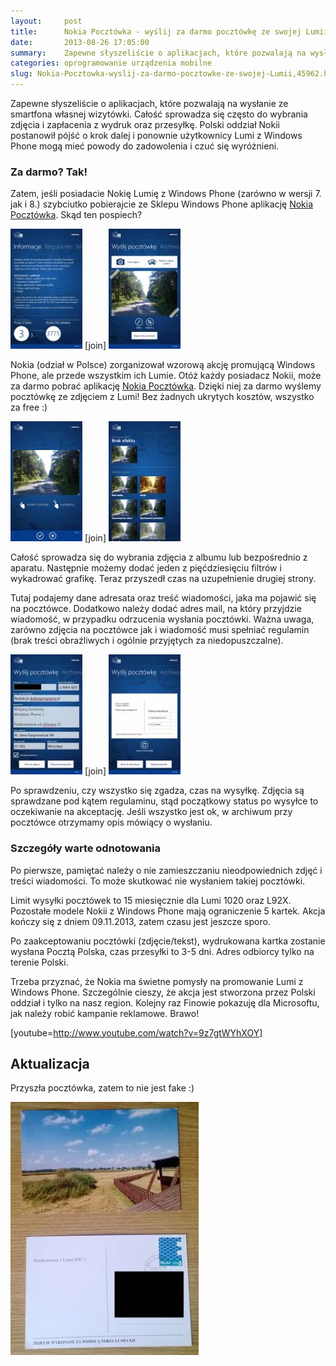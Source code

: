 ```yaml
---
layout:     post
title:      Nokia Pocztówka - wyślij za darmo pocztówkę ze swojej Lumii!
date:       2013-08-26 17:05:00
summary:    Zapewne słyszeliście o aplikacjach, które pozwalają na wysłanie ze smartfona własnej wizytówki. Całość sprowadza się często do wybrania zdjęcia i zapłacenia z wydruk oraz przesyłkę. Polski oddział Nokii postanowił pójść o krok dalej i ponownie użytkownicy Lumi z Windows Phone mogą mieć powody do zadowolenia i czuć się wyróżnieni.Za darmo? Tak!Zatem, jeśli posiadacie Nokię Lumię z Windows Phone (za...
categories: oprogramowanie urządzenia mobilne
slug: Nokia-Pocztowka-wyslij-za-darmo-pocztowke-ze-swojej-Lumii,45962.html
---
```




Zapewne słyszeliście o aplikacjach, które pozwalają na wysłanie ze smartfona własnej wizytówki. Całość sprowadza się często do wybrania zdjęcia i zapłacenia z wydruk oraz przesyłkę. Polski oddział Nokii postanowił pójść o krok dalej i ponownie użytkownicy Lumi z Windows Phone mogą mieć powody do zadowolenia i czuć się wyróżnieni.


### Za darmo? Tak!


Zatem, jeśli posiadacie Nokię Lumię z Windows Phone (zarówno w wersji 7. jak i 8.) szybciutko pobierajcie ze Sklepu Windows Phone aplikację [Nokia Pocztówka](http://www.windowsphone.com/pl-pl/store/app/nokia-poczt%F3wka/e5d1ccef-01c6-455c-8b1a-01133ffb0acb). Skąd ten pospiech?


![desk](https://raw.githubusercontent.com/djfoxer/djfoxer.github.io/master/_img/2013-8-26-_81_/g_-_288x192_-_-_45962x20130825001444_0.jpg)
[join]
![desk](https://raw.githubusercontent.com/djfoxer/djfoxer.github.io/master/_img/2013-8-26-_81_/g_-_288x192_-_-_45962x20130825001445_0.jpg)


Nokia (odział w Polsce) zorganizował wzorową akcję promującą Windows Phone, ale przede wszystkim ich Lumie. Otóż każdy posiadacz Nokii, może za darmo pobrać aplikację  [Nokia Pocztówka](http://www.windowsphone.com/pl-pl/store/app/nokia-poczt%F3wka/e5d1ccef-01c6-455c-8b1a-01133ffb0acb). Dzięki niej za darmo wyślemy pocztówkę ze zdjęciem z Lumi! Bez żadnych ukrytych kosztów, wszystko za free :)


![desk](https://raw.githubusercontent.com/djfoxer/djfoxer.github.io/master/_img/2013-8-26-_81_/g_-_288x192_-_-_45962x20130825001446_0.jpg)
[join]
![desk](https://raw.githubusercontent.com/djfoxer/djfoxer.github.io/master/_img/2013-8-26-_81_/g_-_288x192_-_-_45962x20130825001447_0.jpg)


Całość sprowadza się do wybrania zdjęcia z albumu lub bezpośrednio z aparatu. Następnie możemy dodać jeden z pięćdziesięciu filtrów i wykadrować grafikę. Teraz przyszedł czas na uzupełnienie drugiej strony. 


Tutaj podajemy dane adresata oraz treść wiadomości, jaka ma pojawić się na pocztówce. Dodatkowo należy dodać adres mail, na który przyjdzie wiadomość, w przypadku odrzucenia wysłania pocztówki. Ważna uwaga, zarówno zdjęcia na pocztówce jak i wiadomość musi spełniać regulamin (brak treści obraźliwych i ogólnie przyjętych za niedopuszczalne).


![desk](https://raw.githubusercontent.com/djfoxer/djfoxer.github.io/master/_img/2013-8-26-_81_/g_-_288x192_-_-_45962x20130825001450_0.jpg)
[join]
![desk](https://raw.githubusercontent.com/djfoxer/djfoxer.github.io/master/_img/2013-8-26-_81_/g_-_288x192_-_-_45962x20130825001451_0.jpg)


Po sprawdzeniu, czy wszystko się zgadza, czas na wysyłkę. Zdjęcia są sprawdzane pod kątem regulaminu, stąd początkowy status po wysyłce to oczekiwanie na akceptację. Jeśli wszystko jest ok, w archiwum przy pocztówce otrzymamy opis mówiący o wysłaniu.




### Szczegóły warte odnotowania


Po pierwsze, pamiętać należy o nie zamieszczaniu nieodpowiednich zdjęć i treści wiadomości. To może skutkować nie wysłaniem takiej pocztówki. 

Limit wysyłki pocztówek to 15 miesięcznie dla Lumi 1020 oraz L92X. Pozostałe modele Nokii z Windows Phone mają ograniczenie 5 kartek. Akcja kończy się z dniem 09.11.2013, zatem czasu jest jeszcze sporo. 

Po zaakceptowaniu pocztówki (zdjęcie/tekst), wydrukowana kartka zostanie wysłana Pocztą Polska, czas przesyłki to 3-5 dni. Adres odbiorcy tylko na terenie Polski.

Trzeba przyznać, że Nokia ma świetne pomysły na promowanie Lumi z Windows Phone. Szczególnie cieszy, że akcja jest stworzona przez Polski oddział i tylko na nasz region. Kolejny raz Finowie pokazuję dla Microsoftu, jak należy robić kampanie reklamowe. Brawo!

[youtube=http://www.youtube.com/watch?v=9z7gtWYhXOY]



## Aktualizacja
 
Przyszła pocztówka, zatem to nie jest fake :)

![desk](https://raw.githubusercontent.com/djfoxer/djfoxer.github.io/master/_img/2013-8-26-_81_/g_-_608x405_-_-_45962x20130828171946_0.jpg)
